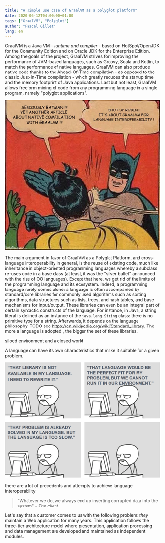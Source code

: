 ```yaml
---
title: "A simple use case of GraalVM as a polyglot platform"
date: 2020-06-12T04:00:00+01:00
tags: ["GraalVM", "Polyglot"]
author: "Pascal Gillet"
lang: en
---
```


GraalVM is a Java VM - _runtime and compiler_ - based on HotSpot/OpenJDK for the Community Edition and on Oracle JDK for 
the Enterprise Edition. Among the goals of the project, GraalVM strives for improving the performance of JVM-based 
languages, such as Groovy, Scala and Kotlin, to match the performance of native languages. GraalVM can also produce 
native code thanks to the Ahead-Of-Time compilation - as opposed to the classic Just-In-Time compilation - which greatly 
reduces the startup time and the memory footprint of Java applications. Last but not least, GraalVM allows freeform 
mixing of code from any programming language in a single program, namely "polyglot applications".   

![banner](batman-robin.jpg)

<!--more-->

The main argument in favor of GraalVM as a Polyglot Platform, and cross-language interoperability in general, is the 
reuse of existing code, much like inheritance in object-oriented programming languages whereby a subclass re-uses code 
in a base class (at least, it was the "silver bullet" announced with the rise of OO languages). Except that here, we get 
rid of the limits of the programming language and its ecosystem. Indeed, a programming language rarely comes alone: a 
language is often accompanied by standard/core libraries for commonly used algorithms such as sorting algorithms, data 
structures such as lists, trees, and hash tables, and base mechanisms for input/output. These libraries can even be
 an integral part of certain syntactic constructs of the language. For instance, in Java, a string literal is defined
  as an instance of the `java.lang.String` class: there is no primitive type for a string. Afterwards, it depends on
   the language philosophy: TODO see https://en.wikipedia.org/wiki/Standard_library. The more a language is adopted
   ,  the bigger the set of these libraries.
 
siloed environment and a closed world


A language can have its own characteristics that make it suitable for a given problem.   

![GraalVM rationale](graalvm-rationale.png)


there are a lot of precedents and attempts to achieve language interoperability

> "Whatever we do, we always end up inserting corrupted data into the system" - *The client*

Let's say that a customer comes to us with the following problem: *they* maintain a Web application for many years.
This application follows the three-tier architecture model where presentation, application processing and data
 management are developed and maintained as independent modules.







